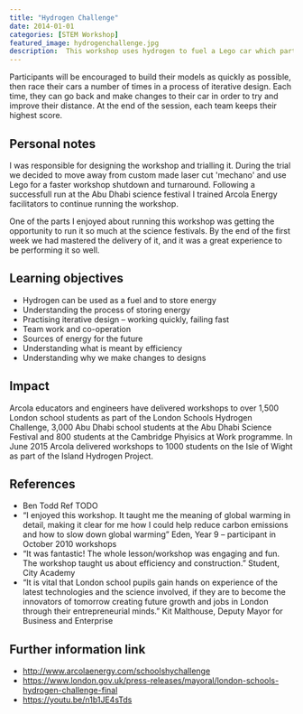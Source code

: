 ```yaml
---
title: "Hydrogen Challenge"
date: 2014-01-01
categories: [STEM Workshop]
featured_image: hydrogenchallenge.jpg
description:  This workshop uses hydrogen to fuel a Lego car which participants will design and build. The cars that each team builds will have a race of efficiency – the car which travels the furthest on a fixed amount of fuel will win!
---
```


Participants will be encouraged to build their models as quickly as possible, then race their cars a number of times in a process of iterative design.  Each time, they can go back and make changes to their car in order to try and improve their distance.  At the end of the session, each team keeps their highest score.

## Personal notes

I was responsible for designing the workshop and trialling it. During the trial we decided to move away from custom made laser cut 'mechano' and use Lego for a faster workshop shutdown and turnaround. Following a successfull run at the Abu Dhabi science festival I trained Arcola Energy facilitators to continue running the workshop.

One of the parts I enjoyed about running this workshop was getting the
opportunity to run it so much at the science festivals. By the end of the first
week we had mastered the delivery of it, and it was a great experience to be
performing it so well.

## Learning objectives

* Hydrogen can be used as a fuel and to store energy
* Understanding the process of storing energy
* Practising iterative design – working quickly, failing fast
* Team work and co-operation
* Sources of energy for the future
* Understanding what is meant by efficiency
* Understanding why we make changes to designs

## Impact

Arcola educators and engineers have delivered workshops to over 1,500 London
school students as part of the London Schools Hydrogen Challenge, 3,000 Abu
Dhabi school students at the Abu Dhabi Science Festival and 800 students at the
Cambridge Phyisics at Work programme. In June 2015 Arcola delivered workshops to
1000 students on the Isle of Wight as part of the Island Hydrogen Project.

## References

* Ben Todd Ref TODO
* “I enjoyed this workshop. It taught me the meaning of global warming in detail, making it clear for me how I could help reduce carbon emissions and how to slow down global warming” Eden, Year 9 – participant in October 2010 workshops
* “It was fantastic! The whole lesson/workshop was engaging and fun. The workshop taught us about efficiency and construction.” Student, City Academy
* “It is vital that London school pupils gain hands on experience of the latest technologies and the science involved, if they are to become the innovators of tomorrow creating future growth and jobs in London through their entrepreneurial minds.” Kit Malthouse, Deputy Mayor for Business and Enterprise

## Further information link

* http://www.arcolaenergy.com/schoolshychallenge
* https://www.london.gov.uk/press-releases/mayoral/london-schools-hydrogen-challenge-final
* https://youtu.be/n1b1JE4sTds
